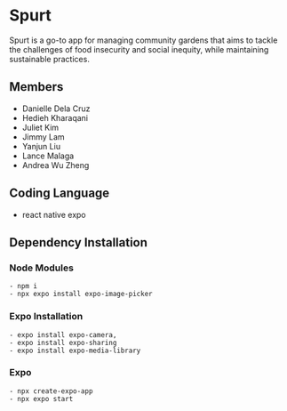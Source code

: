 # Spurt
Spurt is a go-to app for managing community gardens that aims to tackle the challenges of food insecurity and social inequity, while maintaining sustainable practices.

## Members
- Danielle Dela Cruz
- Hedieh Kharaqani
- Juliet Kim
- Jimmy Lam
- Yanjun Liu
- Lance Malaga
- Andrea Wu Zheng

## Coding Language
- react native expo

## Dependency Installation
### Node Modules
```
- npm i
- npx expo install expo-image-picker
```

### Expo Installation
```
- expo install expo-camera, 
- expo install expo-sharing
- expo install expo-media-library
```

### Expo
```
- npx create-expo-app
- npx expo start
```
